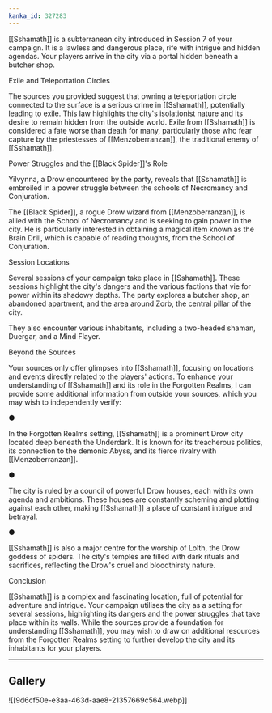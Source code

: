 ```yaml
---
kanka_id: 327283
---
```


[[Sshamath]]
is a subterranean city introduced in Session 7 of your campaign. It is a
lawless and dangerous place, rife with intrigue and hidden agendas.
Your players arrive in the city via a portal hidden beneath a butcher
shop.

Exile and Teleportation Circles

The sources you provided suggest that owning a teleportation circle connected to the surface is a serious crime in [[Sshamath]],
potentially leading to exile. This law highlights the city's
isolationist nature and its desire to remain hidden from the outside
world. Exile from [[Sshamath]] is considered a fate worse than death for
many, particularly those who fear capture by the priestesses of
[[Menzoberranzan]], the traditional enemy of [[Sshamath]].

Power Struggles and the [[Black Spider]]'s Role

Yilvynna, a Drow encountered by the party, reveals that [[Sshamath]] is embroiled in a power struggle between the schools of Necromancy and Conjuration.

The [[Black Spider]], a rogue Drow wizard from [[Menzoberranzan]], is allied
with the School of Necromancy and is seeking to gain power in the city.
He is particularly interested in obtaining a magical item known as the
Brain Drill, which is capable of reading thoughts, from the School of
Conjuration.

Session Locations

Several
sessions of your campaign take place in [[Sshamath]]. These sessions
highlight the city's dangers and the various factions that vie for power
within its shadowy depths. The party explores a butcher shop, an
abandoned apartment, and the area around Zorb, the central pillar of the
city.

 They also encounter various inhabitants, including a two-headed shaman, Duergar, and a Mind Flayer.

Beyond the Sources

Your
sources only offer glimpses into [[Sshamath]], focusing on locations and
events directly related to the players' actions. To enhance your
understanding of [[Sshamath]] and its role in the Forgotten Realms, I can
provide some additional information from outside your sources, which you
may wish to independently verify:

●

In the Forgotten Realms setting, [[Sshamath]] is a prominent Drow city located deep beneath the Underdark. It is known for its treacherous politics, its connection to the demonic Abyss, and its fierce rivalry with [[Menzoberranzan]].

●

The city is ruled by a council of powerful Drow houses, each with its own agenda and ambitions.
These houses are constantly scheming and plotting against each other,
making [[Sshamath]] a place of constant intrigue and betrayal.

●

[[Sshamath]] is also a major centre for the worship of Lolth, the Drow goddess of spiders. The city's temples are filled with dark rituals and sacrifices, reflecting the Drow's cruel and bloodthirsty nature.

Conclusion

[[Sshamath]]
is a complex and fascinating location, full of potential for adventure
and intrigue. Your campaign utilises the city as a setting for several
sessions, highlighting its dangers and the power struggles that take
place within its walls. While the sources provide a foundation for
understanding [[Sshamath]], you may wish to draw on additional resources
from the Forgotten Realms setting to further develop the city and its
inhabitants for your players.

***
## Gallery
![[9d6cf50e-e3aa-463d-aae8-21357669c564.webp]]